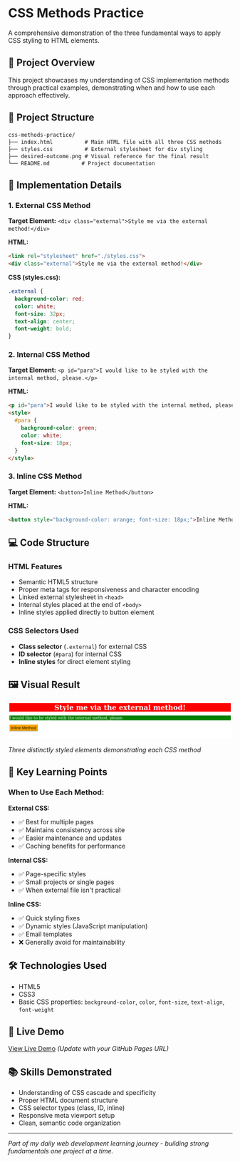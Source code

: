 # CSS Methods Practice

A comprehensive demonstration of the three fundamental ways to apply CSS styling to HTML elements.

## 🎯 Project Overview

This project showcases my understanding of CSS implementation methods through practical examples, demonstrating when and how to use each approach effectively.

## 📁 Project Structure

```
css-methods-practice/
├── index.html          # Main HTML file with all three CSS methods
├── styles.css          # External stylesheet for div styling
├── desired-outcome.png # Visual reference for the final result
└── README.md          # Project documentation
```

## 🎨 Implementation Details

### 1. External CSS Method
**Target Element:** `<div class="external">Style me via the external method!</div>`

**HTML:**
```html
<link rel="stylesheet" href="./styles.css">
<div class="external">Style me via the external method!</div>
```

**CSS (styles.css):**
```css
.external {
  background-color: red;
  color: white;
  font-size: 32px;
  text-align: center;
  font-weight: bold;
}
```

### 2. Internal CSS Method
**Target Element:** `<p id="para">I would like to be styled with the internal method, please.</p>`

**HTML:**
```html
<p id="para">I would like to be styled with the internal method, please.</p>
<style>
  #para {
    background-color: green;
    color: white;
    font-size: 18px;
  }
</style>
```

### 3. Inline CSS Method
**Target Element:** `<button>Inline Method</button>`

**HTML:**
```html
<button style="background-color: orange; font-size: 18px;">Inline Method</button>
```

## 💻 Code Structure

### HTML Features
- Semantic HTML5 structure
- Proper meta tags for responsiveness and character encoding
- Linked external stylesheet in `<head>`
- Internal styles placed at the end of `<body>`
- Inline styles applied directly to button element

### CSS Selectors Used
- **Class selector** (`.external`) for external CSS
- **ID selector** (`#para`) for internal CSS
- **Inline styles** for direct element styling

## 🖼️ Visual Result

![Final Outcome](./desired-outcome.png)

*Three distinctly styled elements demonstrating each CSS method*

## 🧠 Key Learning Points

### When to Use Each Method:

**External CSS:**
- ✅ Best for multiple pages
- ✅ Maintains consistency across site
- ✅ Easier maintenance and updates
- ✅ Caching benefits for performance

**Internal CSS:**
- ✅ Page-specific styles
- ✅ Small projects or single pages
- ✅ When external file isn't practical

**Inline CSS:**
- ✅ Quick styling fixes
- ✅ Dynamic styles (JavaScript manipulation)
- ✅ Email templates
- ❌ Generally avoid for maintainability

## 🛠️ Technologies Used

- HTML5
- CSS3
- Basic CSS properties: `background-color`, `color`, `font-size`, `text-align`, `font-weight`

## 🔗 Live Demo

[View Live Demo](https://yourusername.github.io/repository-name) *(Update with your GitHub Pages URL)*

## 📚 Skills Demonstrated

- Understanding of CSS cascade and specificity
- Proper HTML document structure
- CSS selector types (class, ID, inline)
- Responsive meta viewport setup
- Clean, semantic code organization

---

*Part of my daily web development learning journey - building strong fundamentals one project at a time.*